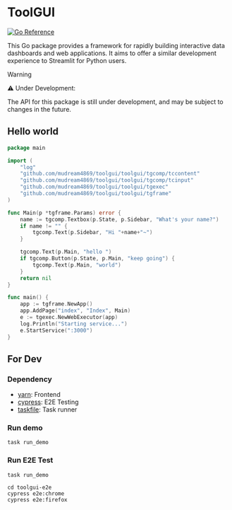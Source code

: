 # ToolGUI

[![Go Reference](https://pkg.go.dev/badge/github.com/mudream4869/toolgui.svg)](https://pkg.go.dev/github.com/mudream4869/toolgui)

This Go package provides a framework for rapidly building interactive data
dashboards and web applications. It aims to offer a similar development
experience to Streamlit for Python users.

> [!WARNING]
> ⚠️ Under Development:
> 
> The API for this package is still under development,
> and may be subject to changes in the future.

## Hello world

```go
package main

import (
	"log"
	"github.com/mudream4869/toolgui/toolgui/tgcomp/tccontent"
	"github.com/mudream4869/toolgui/toolgui/tgcomp/tcinput"
	"github.com/mudream4869/toolgui/toolgui/tgexec"
	"github.com/mudream4869/toolgui/toolgui/tgframe"
)

func Main(p *tgframe.Params) error {
	name := tgcomp.Textbox(p.State, p.Sidebar, "What's your name?")
	if name != "" {
		tgcomp.Text(p.Sidebar, "Hi "+name+"~")
	}

	tgcomp.Text(p.Main, "hello ")
	if tgcomp.Button(p.State, p.Main, "keep going") {
		tgcomp.Text(p.Main, "world")
	}
	return nil
}

func main() {
	app := tgframe.NewApp()
	app.AddPage("index", "Index", Main)
	e := tgexec.NewWebExecutor(app)
	log.Println("Starting service...")
	e.StartService(":3000")
}
```

## For Dev

### Dependency

* [yarn](https://yarnpkg.com/): Frontend
* [cypress](https://www.cypress.io/): E2E Testing
* [taskfile](https://taskfile.dev/): Task runner

### Run demo

```shell
task run_demo
```

### Run E2E Test

```shell
task run_demo
```

```shell
cd toolgui-e2e
cypress e2e:chrome
cypress e2e:firefox
```

